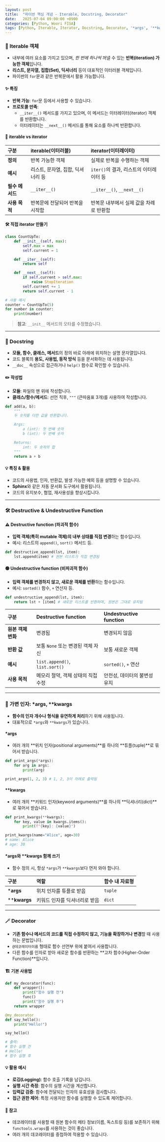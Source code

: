 ```yaml
---
layout: post
title:  "파이썬 핵심 개념 - Iterable, Docstring, Decorator"
date:   2025-07-04 09:00:00 +0900
categories: [Python, Woori FISA]
tags: [Python, Iterable, Iterator, Docstring, Decorator, '*args', '**kwargs', '#우리FIS아카데미', '#우리FISA', '#AI엔지니어링', '#K-디지털트레이닝', '#우리에프아이에스', '#글로벌소프트웨어캠퍼스']
---
```


### 🔁 Iterable 객체

- 내부에 여러 요소를 가지고 있으며, *한 번에 하나씩* 꺼낼 수 있는 **반복(iteration) 가능한 객체**입니다.
- **리스트, 문자열, 집합(Set), 딕셔너리** 등이 대표적인 이터러블 객체입니다.
- 파이썬의 `for`문과 같은 반복문에서 활용 가능합니다.

#### ✨ 특징

- **반복 가능**: `for`문 등에서 사용할 수 있습니다.
- **프로토콜 만족**:
  - `__iter__()` 메서드를 가지고 있으며, 이 메서드는 이터레이터(iterator) 객체를 반환합니다.
  - 이터레이터는 `__next__()` 메서드를 통해 요소를 하나씩 반환합니다.

#### 🔎 iterable vs iterator

| 구분 | iterable(이터러블) | iterator(이터레이터) |
| :-- | :-- | :-- |
| **정의** | 반복 가능한 객체 | 실제로 반복을 수행하는 객체 |
| **예시** | 리스트, 문자열, 집합, 딕셔너리 등 | `iter()`의 결과, 리스트의 이터레이터 등 |
| **필수 메서드** | `__iter__()` | `__iter__()`, `__next__()` |
| **사용 목적** | 반복문에 전달되어 반복을 시작함 | 반복문 내부에서 실제 값을 차례로 반환함 |

#### 🛠️ 직접 iterator 만들기

```python
class CountUpTo:
    def __init__(self, max):
        self.max = max
        self.current = 1

    def __iter__(self):
        return self

    def __next__(self):
        if self.current > self.max:
            raise StopIteration
        self.current += 1
        return self.current - 1

# 사용 예시
counter = CountUpTo(5)
for number in counter:
    print(number)
```
> **참고**: `__init__` 메서드의 오타를 수정했습니다.

---

### 📝 Docstring

- **모듈, 함수, 클래스, 메서드**의 정의 바로 아래에 위치하는 설명 문자열입니다.
- 코드 블록의 **용도, 사용법, 동작 방식** 등을 문서화하는 데 사용됩니다.
- `__doc__` 속성으로 접근하거나 `help()` 함수로 확인할 수 있습니다.

#### ✏️ 작성법

- **모듈**: 파일의 맨 위에 작성합니다.
- **클래스/함수/메서드**: 선언 직후, `"""` (큰따옴표 3개)를 사용하여 작성합니다.

```python
def add(a, b):
    """
    두 숫자를 더한 값을 반환합니다.

    Args:
        a (int): 첫 번째 숫자
        b (int): 두 번째 숫자

    Returns:
        int: 두 숫자의 합
    """
    return a + b
```

#### 💡 특징 & 활용

- 코드의 사용법, 인자, 반환값, 발생 가능한 예외 등을 설명할 수 있습니다.
- **Sphinx**와 같은 자동 문서화 도구에서 활용됩니다.
- 코드의 유지보수, 협업, 재사용성을 향상시킵니다.

---

### 🛠️ Destructive & Undestructive Function

#### ⚠️ Destructive function (파괴적 함수)

- **입력 객체(특히 mutable 객체)의 내부 상태를 직접 변경**하는 함수입니다.
- 예시: 리스트의 `append()`, `sort()` 메서드 등.

```python
def destructive_append(lst, item):
    lst.append(item) # 원본 리스트가 직접 변경됨
```


#### 🟢 Undestructive function (비파괴적 함수)

- **입력 객체를 변경하지 않고, 새로운 객체를 반환**하는 함수입니다.
- 예시: `sorted()` 함수, `+` 연산자 등.

```python
def undestructive_append(lst, item):
    return lst + [item] # 새로운 리스트를 반환하며, 원본은 그대로 유지됨
```

| 구분 | Destructive function | Undestructive function |
| :-- | :-- | :-- |
| **원본 객체 변화** | 변경됨 | 변경되지 않음 |
| **반환 값** | 보통 `None` 또는 변경된 객체 자신 | 보통 새로운 객체 |
| **예시** | `list.append()`, `list.sort()` | `sorted()`, `+` 연산 |
| **사용 목적** | 메모리 절약, 객체 상태의 직접 수정 | 안전성, 데이터의 불변성 유지 |

---

### 🌟 가변 인자: *args, **kwargs

- **함수의 인자 개수나 형식을 유연하게 처리**하기 위해 사용됩니다.
- 대표적으로 `*args`와 `**kwargs`가 있습니다.

#### *args

- 여러 개의 **위치 인자(positional arguments)**를 하나의 **튜플(tuple)**로 묶어서 받습니다.

```python
def print_args(*args):
    for arg in args:
        print(arg)

print_args(1, 2, 3) # 1, 2, 3이 차례로 출력됨
```

#### **kwargs

- 여러 개의 **키워드 인자(keyword arguments)**를 하나의 **딕셔너리(dict)**로 묶어서 받습니다.

```python
def print_kwargs(**kwargs):
    for key, value in kwargs.items():
        print(f"{key}: {value}")

print_kwargs(name="Alice", age=30)
# name: Alice
# age: 30
```

#### *args와 **kwargs 함께 쓰기

- 함수 정의 시, 항상 `*args`가 `**kwargs`보다 먼저 와야 합니다.


| 구분 | 역할 | 함수 내 자료형 |
| :-- | :-- | :-- |
| ***args** | 위치 인자를 튜플로 받음 | `tuple` |
| ****kwargs** | 키워드 인자를 딕셔너리로 받음 | `dict` |

---

### 🪄 Decorator

- **기존 함수나 메서드의 코드를 직접 수정하지 않고, 기능을 확장하거나 변경**할 때 사용하는 문법입니다.
- `@데코레이터이름` 형태로 함수 선언부 위에 붙여서 사용합니다.
- 다른 함수를 인자로 받아 새로운 함수를 반환하는 **고차 함수(Higher-Order Function)**입니다.

#### 🏗️ 기본 사용법

```python
def my_decorator(func):
    def wrapper():
        print("함수 실행 전")
        func()
        print("함수 실행 후")
    return wrapper

@my_decorator
def say_hello():
    print("Hello!")

say_hello()

# 출력:
# 함수 실행 전
# Hello!
# 함수 실행 후
```

#### 💡 활용 예시

- **로깅(Logging)**: 함수 호출 기록을 남깁니다.
- **실행 시간 측정**: 함수의 실행 시간을 계산합니다.
- **입력값 검증**: 함수에 전달되는 인자의 유효성을 검사합니다.
- **접근 권한 제어**: 특정 사용자만 함수를 실행할 수 있도록 제어합니다.

#### 📝 참고

- 데코레이터를 사용할 때 원본 함수의 메타 정보(이름, 독스트링 등)를 보존하기 위해 `functools.wraps`를 사용하는 것이 좋습니다.
- 여러 개의 데코레이터를 중첩하여 적용할 수 있습니다.